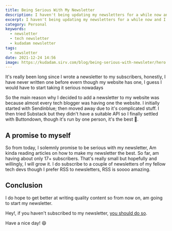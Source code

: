 ```yaml
---
title: Being Serious With My Newsletter
description: I haven't being updating my newsletters for a while now and I feel I must start to take it serious
excerpt: I haven't being updating my newsletters for a while now and I feel I must start to take it serious
category: Personal
keywords:
  - newsletter
  - tech newsletter
  - kudadam newsletter
tags:
  - newsletter
date: 2021-12-24 14:56
image: https://kudadam.sirv.com/blog/being-serious-with-newsleter/hero.jpg
---
```


<p class="intro">
    It's really been long since I wrote a newsletter to my subscribers, honestly, I have never written one before evern though my website has one, I guess  I would have to start taking it serious nowadays
</p>

So the main reason why I decided to add a newsletter to my website was because almost every tech blogger was having one the website. I initially started with Sendinblue; then moved away due to it's complicated stuff. I then tried Substack but they didn't have a suitable API so I finally settled with Buttondown, though it's run by one person, it's the best :clap:.

## A promise to myself 

So from today, I solemnly promise to be serious with my newsletter, Am kinda reading articles on how to make my newsletter the best. So far, am having about only 17+ subscribers. That's really small but hopefully and willingly, I will grow it. I do subscribe to a couple of newsletters of my fellow tech devs though I prefer RSS to newsletters, RSS is soooo amazing.



## Conclusion

I do hope to get better at writing quality content so from now on, am going to start my newsletter.

Hey!, if you haven't subscribed to my newsletter, [you should do so](https://www.buttondown.email/lucretius).

Have a nice day! :smile:

